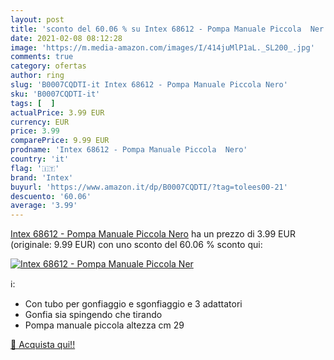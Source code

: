 ```yaml
---
layout: post
title: 'sconto del 60.06 % su Intex 68612 - Pompa Manuale Piccola  Ner  '
date: 2021-02-08 08:12:28
image: 'https://m.media-amazon.com/images/I/414juMlP1aL._SL200_.jpg'
comments: true
category: ofertas
author: ring
slug: 'B0007CQDTI-it Intex 68612 - Pompa Manuale Piccola Nero'
sku: 'B0007CQDTI-it'
tags: [  ]
actualPrice: 3.99 EUR
currency: EUR
price: 3.99
comparePrice: 9.99 EUR
prodname: 'Intex 68612 - Pompa Manuale Piccola  Nero'
country: 'it'
flag: '🇮🇹'
brand: 'Intex'
buyurl: 'https://www.amazon.it/dp/B0007CQDTI/?tag=tolees00-21'
descuento: '60.06'
average: '3.99'
---
```


[Intex 68612 - Pompa Manuale Piccola  Nero](https://www.amazon.it/dp/B0007CQDTI/?tag=tolees00-21) ha un prezzo di 3.99 EUR (originale: 9.99 EUR) con uno sconto del 60.06 % sconto qui:

[![Intex 68612 - Pompa Manuale Piccola  Ner](https://m.media-amazon.com/images/I/414juMlP1aL._SL200_.jpg)](https://www.amazon.it/dp/B0007CQDTI/?tag=tolees00-21)

ℹ️:

- Con tubo per gonfiaggio e sgonfiaggio e 3 adattatori
- Gonfia sia spingendo che tirando
- Pompa manuale piccola altezza cm 29

[🛒 Acquista qui!!](https://www.amazon.it/dp/B0007CQDTI/?tag=tolees00-21)
